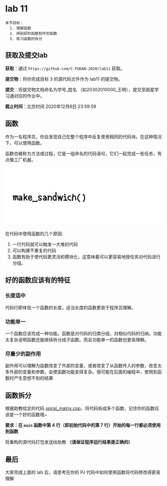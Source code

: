 # lab 11

    本节目标：
      1. 理解函数
      2. 辨别好的函数和坏的函数
      3. 练习函数的拆分

## 获取及提交lab

**获取**：通过 `https://github.com/C-FUDAN-2020/lab11` 获取。

**提交物**：将你完成目标 3 的源代码文件作为 lab11 的提交物。

**提交**：将提交物文档命名为学号_姓名 （如20302010000_王明），提交至超星学习通对应的作业中。

**截止时间**：北京时间 2020年12月6日 23:59:59 

## 函数

作为一名程序员，你会发现自己在整个程序中反复使用相同的代码块。在这种情况下，可以使用函数。

函数也被称为方法或过程，它是一组命名的代码语句，它们一起完成一些任务，有点像工厂机器。

![functions conceptual](./imgs/functions-conceptual.gif)

在代码中使用函数的几个原因:
1. 一行代码就可以触发一大堆的代码
2. 可以构建不重复的代码
3. 函数有助于使代码更灵活和模块化，这意味着可以更容易地按任务对代码进行分组。

## 好的函数应该有的特征

### 长度适中

代码行即体现一个函数的长度。适当长度的函数更易于程序员理解。

### 功能单一

一个函数应该完成一种功能。函数是对代码的归类分组，对相似代码的归纳。功能太复杂说明函数还能继续拆分成子函数。而且功能单一的函数也更易理解。

### 尽量少的副作用

副作用可以理解为函数改变了外部的变量，或者改变了从函数传入的参数，改变太多外部的变量和参数，会使函数功能变得复杂。很可能在后面的编程中，使用到函数时产生意想不到的结果

## 函数拆分

根据助教给定的代码 [spiral_matrix.cpp](./spiral_matrix.cpp)，将代码拆成多个函数，记住你的函数应该是一个好的函数哦~

**要求：在 `main` 函数中第 4 行（即初始代码中的第 7 行）开始的每一行都必须使用到函数**

将重构的源代码打包发送给助教 **（请保证程序运行结果是正确的）**

## 最后

大家完成上面的 lab 后，请思考在你的 PJ 代码中如何使用函数将代码修改得更易理解

